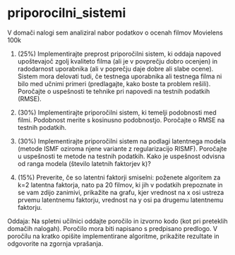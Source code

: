 # priporocilni_sistemi
V domači nalogi sem analiziral nabor podatkov o ocenah filmov Movielens 100k

1. (25%) Implementirajte preprost priporočilni sistem, ki oddaja napoved upoštevajoč zgolj kvaliteto filma (ali je v povprečju dobro ocenjen) in radodarnost uporabnika (ali v poprečju daje dobre ali slabe ocene). Sistem mora delovati tudi, če testnega uporabnika ali testnega filma ni bilo med učnimi primeri (predlagajte, kako boste ta problem rešili). Poročajte o uspešnosti te tehnike pri napovedi na testnih podatkih (RMSE).

2. (30%) Implementirajte priporočilni sistem, ki temelji podobnosti med filmi. Podobnost merite s kosinusno podobnostjo. Poročajte o RMSE na testnih podatkih.

3. (30%) Implementirajte priporočilni sistem na podlagi latentnega modela (metode ISMF oziroma njene variante z regularizacijo RISMF). Poročajte u uspešnosti te metode na testnih podatkih. Kako je uspešnost odvisna od ranga modela (število latetnih faktorjev k)?

4. (15%) Preverite, če so latentni faktorji smiselni: poženete algoritem za k=2 latentna faktorja, nato pa 20 filmov, ki jih v podatkih prepoznate in se vam zdijo zanimivi, prikažite na grafu, kjer vrednost na x osi ustreza prvemu latentnemu faktorju, vrednost na y osi pa drugemu latentnemu faktorju.

Oddaja: Na spletni učilnici oddajte poročilo in izvorno kodo (kot pri preteklih domačih nalogah). Poročilo mora biti napisano s predpisano predlogo. V poročilu na kratko opišite implementirane algoritme, prikažite rezultate in odgovorite na zgornja vprašanja.
